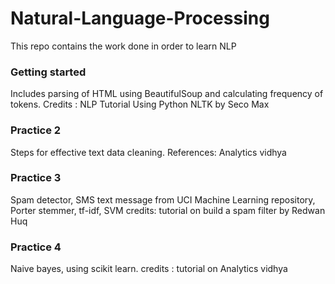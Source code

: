 # Natural-Language-Processing
This repo contains the work done in order to learn NLP  
### Getting started  
Includes parsing of HTML using BeautifulSoup and calculating frequency of tokens. Credits : NLP Tutorial Using Python NLTK by Seco Max  
### Practice 2  
Steps for effective text data cleaning. References: Analytics vidhya  
### Practice 3  
Spam detector, SMS text message from UCI Machine Learning repository, Porter stemmer, tf-idf, SVM credits: tutorial on build a spam filter by Redwan Huq   
### Practice 4  
Naive bayes, using scikit learn. credits : tutorial on Analytics vidhya
